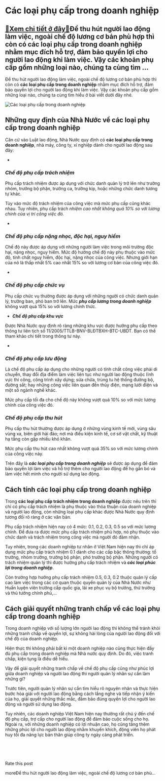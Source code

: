 Các loại phụ cấp trong doanh nghiệp
===================================

[:gift:Xem chi tiết ở đây:gift:](https://hddtvn.com/cac-loai-phu-cap-trong-doanh-nghiep/)Để thu hút người lao động làm việc, ngoài chế độ lương cơ bản phù hợp thì còn có các loại phụ cấp trong doanh nghiệp nhằm mục đích hỗ trợ, đảm bảo quyền lợi cho người lao động khi làm việc. Vậy các khoản phụ cấp gồm những loại nào, chúng ta cùng tìm …
-----------------------------------------------------------------------------------------------------------------------------------------------------------------------------------------------------------------------------------------------------------

Để thu hút người lao động làm việc, ngoài chế độ lương cơ bản phù hợp thì còn có **các loại phụ cấp trong doanh nghiệp** nhằm mục đích hỗ trợ, đảm bảo quyền lợi cho người lao động khi làm việc. Vậy các khoản phụ cấp gồm những loại nào, chúng ta cùng tìm hiểu ở bài viết dưới đây nhé.


![Các loại phụ cấp trong doanh nghiệp](https://hddtvn.com/wp-content/uploads/2021/01/business-man-accounting-calculating-cost-economic-budget-investment-saving_18497-1063-1.jpg)


Những quy định của Nhà Nước về các loại phụ cấp trong doanh nghiệp
------------------------------------------------------------------


Căn cứ vào Luật lao động, Nhà Nước quy định có **các loại phụ cấp trong doanh nghiệp**, nhà máy, công ty, xí nghiệp dành cho người lao động sau đây:




* 
### ***Chế độ phụ cấp trách nhiệm***






Phụ cấp trách nhiệm được áp dụng với chức danh quản lý trở lên như trưởng nhóm, trưởng bộ phận, trưởng ca, trưởng kíp, hoặc những chức danh tương tự khác.


Tùy vào mức độ trách nhiệm của công việc mà mức phụ cấp cũng khác nhau. Tuy nhiên, phụ cấp trách *nhiệm cao nhất không quá 10% so với lương chính của vị trí công việc đó.*




* 
### ***Chế độ phụ cấp nặng nhọc, độc hại, nguy hiểm***






Chế độ này được áp dụng với những người làm việc trong môi trường độc hại, nặng nhọc, nguy hiểm. Mức độ hưởng chế độ này phụ thuộc vào mức độ, tính chất nguy hiểm, độc hại, nặng nhọc của công việc. Nhưng giới hạn của nó là thấp nhất 5% cao nhất 15% so với lương cơ bản của công việc đó.




* 
### ***Chế độ phụ cấp chức vụ***






Phụ cấp chức vụ thường được áp dụng với những người có chức danh quản lý, trưởng ban, phó ban trở lên. Mức ***phụ cấp lương trong doanh nghiệp*** không vượt quá 15% so với lương chính thức.




* ***Chế độ phụ cấp khu vực***



Được Nhà Nước quy định rõ ràng những khu vực được hưởng phụ cấp theo thông tư liên tịch số 11/2005/TTLB-BNV-BLĐTBXH-BTC-UBDT. Bạn có thể tham khảo chi tiết trong thông tư này.




* 
### ***Chế độ phụ cấp lưu động***






Là chế độ phụ cấp áp dụng cho những người có tính chất công việc phải di chuyển, thay đổi địa điểm làm việc liên tục như người lao động thuộc lĩnh vực thi công, công trình xây dựng; sửa chữa, trùng tu hệ thống đường bộ, đường sắt; hay những công việc liên quan đến thủy điện, mạng lưới điện và một số ngành nghề khác.


Mức phụ cấp tối đa cho chế độ này không vượt quá 10% so với mức lương chính của công việc đó.


### ***Chế độ phụ cấp thu hút***


Phụ cấp thu hút thường được áp dụng ở những vùng kinh tế mới, vùng sâu vùng xa, biên giới hải đảo; nơi mà điều kiện kinh tế, cơ sở vật chất, kỹ thuật hạ tầng còn gặp nhiều khó khăn.


Mức phụ cấp thu hút cao nhất không vượt quá 35% so với mức lương chính của công việc này.


Trên đây là ***các loại phụ cấp trong doanh nghiệp*** sẽ được áp dụng để đảm bảo quyền lợi làm việc và hỗ trợ thêm cho người lao động để họ gắn bó và làm việc hết mình cho người sử dụng lao động.


Cách tính các loại phụ cấp trong doanh nghiệp
---------------------------------------------


Trong **các loại phụ cấp trách nhiệm trong doanh nghiệp** được nêu trên thì chỉ có phụ cấp trách nhiệm là phụ thuộc vào thỏa thuận của doanh nghiệp và người lao động, còn những loại phụ cấp khác được Nhà Nước quy định tương đối rõ ràng ở các văn bản.


Phụ cấp trách nhiệm hiện nay có 4 mức: 0.1, 0.2, 0.3, 0.5 so với mức lương chính. Để đưa ra được mức phụ cấp trách nhiệm phù hợp, nó phụ thuộc vào chức danh và trách nhiệm trong công việc mà người đó đảm nhận.


Tuy nhiên, trong các doanh nghiệp tư nhân ở Việt Nam hiện nay thì chỉ áp dụng mức phụ cấp trách nhiệm 0.1 dành cho các cấp bậc thông thường: tổ trưởng, nhóm trưởng, trưởng bộ phận, phó trưởng bộ phận. Những người có trách nhiệm quản lý thì được hưởng phụ cấp trách nhiệm và ***các loại phúc lợi trong doanh nghiệp***.


Còn trường hợp hưởng phụ cấp trách nhiệm 0.5, 0.3, 0.2 thuộc quản lý cấp cao làm việc trong các cơ quan thuộc quyền quản lý của Nhà Nước như Huấn luyện viên trưởng cấp quốc gia, lái xe phục vụ bộ trưởng, thứ trưởng và thủ tướng chính phủ,…


Cách giải quyết những tranh chấp về các loại phụ cấp trong doanh nghiệp
-----------------------------------------------------------------------


Trong doanh nghiệp với số lượng lớn người lao động thì không thể tránh khỏi những tranh chấp về quyền lợi, sự không hài lòng của người lao động đối với chế độ của doanh nghiệp.


Hiện thực thì không phải bất kì một doanh nghiệp nào cũng thực hiện đầy đủ phụ cấp trong doanh nghiệp mà Nhà nước quy định. Do đó, việc tranh chấp, kiện tụng là điều dễ hiểu.


Vậy để giải quyết những tranh chấp về chế độ phụ cấp cũng như phúc lợi giữa doanh nghiệp và người lao động thì người quản lý nhân sự cần làm những gì?


Trước tiên, người quản lý nhân sự cần tìm hiểu rõ nguyên nhân và thực hiện bước hòa giải với người lao động bằng cách lắng nghe và tiếp nhận ý kiến của họ, giải quyết những thắc mắc, đảm bảo đúng quyền lợi cho người lao động và người sử dụng lao động.


Tuy nhiên, các doanh nghiệp Việt Nam hiện nay thường rất chú ý đến chế độ phụ cấp, trợ cấp cho người lao động để đảm bảo cuộc sống cho họ. Ngoài ra, với những doanh nghiệp có lợi nhuận cao, họ cũng tăng thêm những phúc lợi cho người lao động nhằm khuyến khích, động viên họ phát huy tối đa năng lực bản thân giúp công ty ngày càng phát triển.


 


 








































Rate this post


moreĐể thu hút người lao động làm việc, ngoài chế độ lương cơ bản phù…

